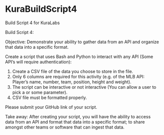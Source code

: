 # KuraBuildScript4
Build Script 4 for KuraLabs

Build Script 4:

Objective: Demonstrate your ability to gather data from an API and organize that data into a specific format.

Create a script that uses Bash and Python to interact with any API (Some API’s will require authentication):
1. Create a CSV file of the data you choose to store in the file.
2. Only 6 columns are required for this activity (e.g. of the MLB API: Player’s name, number, team, position, height and weight).
3. The script can be interactive or not interactive (You can allow a user to pick a or some parameter).
4. CSV file must be formatted properly.

Please submit your GitHub link of your script.

Take away: After creating your script, you will have the ability to access data from an API and format that data into a specific format; to share amongst other teams or software that can ingest that data.
